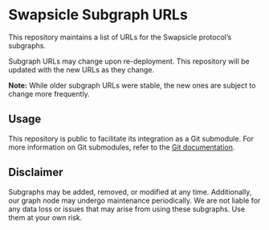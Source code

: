 # Swapsicle Subgraph URLs

This repository maintains a list of URLs for the Swapsicle protocol’s subgraphs.

Subgraph URLs may change upon re-deployment. This repository will be updated with the new URLs as they change.

**Note:** While older subgraph URLs were stable, the new ones are subject to change more frequently.

## Usage

This repository is public to facilitate its integration as a Git submodule. For more information on Git submodules, refer to the [Git documentation](https://git-scm.com/book/en/v2/Git-Tools-Submodules).

## Disclaimer

Subgraphs may be added, removed, or modified at any time. Additionally, our graph node may undergo maintenance periodically. We are not liable for any data loss or issues that may arise from using these subgraphs. Use them at your own risk.